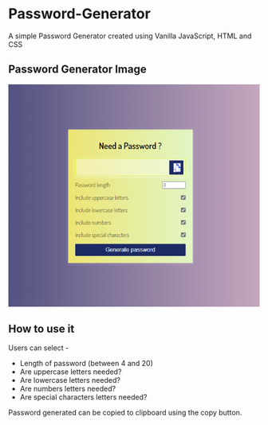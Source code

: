 # Password-Generator
A simple Password Generator created using Vanilla JavaScript, HTML and CSS

## Password Generator Image
![Password Generator](generator_layout.PNG)

## How to use it
Users can select -
* Length of password (between 4 and 20)
* Are uppercase letters needed?
* Are lowercase letters needed?
* Are numbers letters needed?
* Are special characters letters needed?

Password generated can be copied to clipboard using the copy button.
